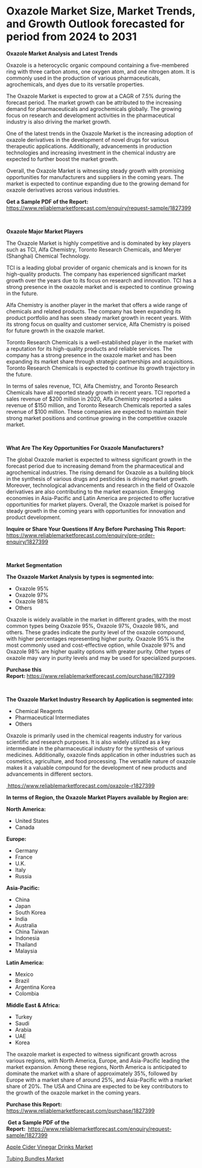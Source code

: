 <p><h1>Oxazole Market Size, Market Trends, and Growth Outlook forecasted for period from 2024 to 2031</h1></p><p><strong>Oxazole Market Analysis and Latest Trends</strong></p>
<p><p>Oxazole is a heterocyclic organic compound containing a five-membered ring with three carbon atoms, one oxygen atom, and one nitrogen atom. It is commonly used in the production of various pharmaceuticals, agrochemicals, and dyes due to its versatile properties.</p><p>The Oxazole Market is expected to grow at a CAGR of 7.5% during the forecast period. The market growth can be attributed to the increasing demand for pharmaceuticals and agrochemicals globally. The growing focus on research and development activities in the pharmaceutical industry is also driving the market growth.</p><p>One of the latest trends in the Oxazole Market is the increasing adoption of oxazole derivatives in the development of novel drugs for various therapeutic applications. Additionally, advancements in production technologies and increasing investment in the chemical industry are expected to further boost the market growth.</p><p>Overall, the Oxazole Market is witnessing steady growth with promising opportunities for manufacturers and suppliers in the coming years. The market is expected to continue expanding due to the growing demand for oxazole derivatives across various industries.</p></p>
<p><strong>Get a Sample PDF of the Report:&nbsp;</strong> <a href="https://www.reliablemarketforecast.com/enquiry/request-sample/1827399">https://www.reliablemarketforecast.com/enquiry/request-sample/1827399</a></p>
<p>&nbsp;</p>
<p><strong>Oxazole Major Market Players</strong></p>
<p><p>The Oxazole Market is highly competitive and is dominated by key players such as TCI, Alfa Chemistry, Toronto Research Chemicals, and Meryer (Shanghai) Chemical Technology. </p><p>TCI is a leading global provider of organic chemicals and is known for its high-quality products. The company has experienced significant market growth over the years due to its focus on research and innovation. TCI has a strong presence in the oxazole market and is expected to continue growing in the future.</p><p>Alfa Chemistry is another player in the market that offers a wide range of chemicals and related products. The company has been expanding its product portfolio and has seen steady market growth in recent years. With its strong focus on quality and customer service, Alfa Chemistry is poised for future growth in the oxazole market.</p><p>Toronto Research Chemicals is a well-established player in the market with a reputation for its high-quality products and reliable services. The company has a strong presence in the oxazole market and has been expanding its market share through strategic partnerships and acquisitions. Toronto Research Chemicals is expected to continue its growth trajectory in the future.</p><p>In terms of sales revenue, TCI, Alfa Chemistry, and Toronto Research Chemicals have all reported steady growth in recent years. TCI reported a sales revenue of $200 million in 2020, Alfa Chemistry reported a sales revenue of $150 million, and Toronto Research Chemicals reported a sales revenue of $100 million. These companies are expected to maintain their strong market positions and continue growing in the competitive oxazole market.</p></p>
<p>&nbsp;</p>
<p><strong>What Are The Key Opportunities For Oxazole Manufacturers?</strong></p>
<p><p>The global Oxazole market is expected to witness significant growth in the forecast period due to increasing demand from the pharmaceutical and agrochemical industries. The rising demand for Oxazole as a building block in the synthesis of various drugs and pesticides is driving market growth. Moreover, technological advancements and research in the field of Oxazole derivatives are also contributing to the market expansion. Emerging economies in Asia-Pacific and Latin America are projected to offer lucrative opportunities for market players. Overall, the Oxazole market is poised for steady growth in the coming years with opportunities for innovation and product development.</p></p>
<p><strong>Inquire or Share Your Questions If Any Before Purchasing This Report:</strong> <a href="https://www.reliablemarketforecast.com/enquiry/pre-order-enquiry/1827399">https://www.reliablemarketforecast.com/enquiry/pre-order-enquiry/1827399</a></p>
<p>&nbsp;</p>
<p><strong>Market Segmentation</strong></p>
<p><strong>The Oxazole Market Analysis by types is segmented into:</strong></p>
<p><ul><li>Oxazole 95%</li><li>Oxazole 97%</li><li>Oxazole 98%</li><li>Others</li></ul></p>
<p><p>Oxazole is widely available in the market in different grades, with the most common types being Oxazole 95%, Oxazole 97%, Oxazole 98%, and others. These grades indicate the purity level of the oxazole compound, with higher percentages representing higher purity. Oxazole 95% is the most commonly used and cost-effective option, while Oxazole 97% and Oxazole 98% are higher quality options with greater purity. Other types of oxazole may vary in purity levels and may be used for specialized purposes.</p></p>
<p><strong>Purchase this Report:&nbsp;</strong><a href="https://www.reliablemarketforecast.com/purchase/1827399">https://www.reliablemarketforecast.com/purchase/1827399</a></p>
<p>&nbsp;</p>
<p><strong>The Oxazole Market Industry Research by Application is segmented into:</strong></p>
<p><ul><li>Chemical Reagents</li><li>Pharmaceutical Intermediates</li><li>Others</li></ul></p>
<p><p>Oxazole is primarily used in the chemical reagents industry for various scientific and research purposes. It is also widely utilized as a key intermediate in the pharmaceutical industry for the synthesis of various medicines. Additionally, oxazole finds application in other industries such as cosmetics, agriculture, and food processing. The versatile nature of oxazole makes it a valuable compound for the development of new products and advancements in different sectors.</p></p>
<p><a href="https://www.reliablemarketforecast.com/oxazole-r1827399">&nbsp;https://www.reliablemarketforecast.com/oxazole-r1827399</a></p>
<p><strong>In terms of Region, the Oxazole Market Players available by Region are:</strong></p>
<p>
    <p> <strong> North America: </strong>
        <ul>
            <li>United States</li>
            <li>Canada</li>
        </ul>
        </p> 
    <p> <strong> Europe: </strong>
        <ul>
            <li>Germany</li>
            <li>France</li>
            <li>U.K.</li>
            <li>Italy</li>
            <li>Russia</li>
        </ul>
        </p> 
    <p> <strong> Asia-Pacific: </strong>
        <ul>
            <li>China</li>
            <li>Japan</li>
            <li>South Korea</li>
            <li>India</li>
            <li>Australia</li>
            <li>China Taiwan</li>
            <li>Indonesia</li>
            <li>Thailand</li>
            <li>Malaysia</li>
        </ul>
        </p> 
    <p> <strong> Latin America: </strong>
        <ul>
            <li>Mexico</li>
            <li>Brazil</li>
            <li>Argentina Korea</li>
            <li>Colombia</li>
        </ul>
        </p> 
    <p> <strong> Middle East & Africa: </strong>
        <ul>
            <li>Turkey</li>
            <li>Saudi</li>
            <li>Arabia</li>
            <li>UAE</li>
            <li>Korea</li>
        </ul>
    </p>
    </p>
<p><p>The oxazole market is expected to witness significant growth across various regions, with North America, Europe, and Asia-Pacific leading the market expansion. Among these regions, North America is anticipated to dominate the market with a share of approximately 35%, followed by Europe with a market share of around 25%, and Asia-Pacific with a market share of 20%. The USA and China are expected to be key contributors to the growth of the oxazole market in the coming years.</p></p>
<p><strong>Purchase this Report: </strong><a href="https://www.reliablemarketforecast.com/purchase/1827399">https://www.reliablemarketforecast.com/purchase/1827399</a></p>
<p>&nbsp;<strong>Get a Sample PDF of the Report:&nbsp;&nbsp;</strong><a href="https://www.reliablemarketforecast.com/enquiry/request-sample/1827399">https://www.reliablemarketforecast.com/enquiry/request-sample/1827399</a></p>
<p><strong></strong></p>
<p><p><a href="https://github.com/BraidenLucas2019/Market-Research-Report-List-1/blob/main/apple-cider-vinegar-drinks-market.md">Apple Cider Vinegar Drinks Market</a></p><p><a href="https://view.publitas.com/reportprime-1/tubing-bundles-market-a-global-and-regional-analysis-focus-on-end-user-product-and-region-analysis-and-forecast-2024-2031/">Tubing Bundles Market</a></p></p>